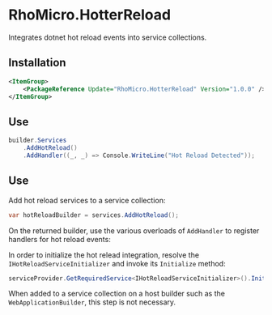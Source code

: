 # RhoMicro.HotterReload

Integrates dotnet hot reload events into service collections.

## Installation

```xml
<ItemGroup>
    <PackageReference Update="RhoMicro.HotterReload" Version="1.0.0" />
</ItemGroup>
```

## Use

```cs
builder.Services
    .AddHotReload()
    .AddHandler((_, _) => Console.WriteLine("Hot Reload Detected"));
```

## Use

Add hot reload services to a service collection:
```cs
var hotReloadBuilder = services.AddHotReload();
```

On the returned builder, use the various overloads of `AddHandler` to register handlers for hot reload events:

In order to initialize the hot relead integration, resolve the `IHotReloadServiceInitializer` and invoke its `Initialize` method:
```cs
serviceProvider.GetRequiredService<IHotReloadServiceInitializer>().Initialize();
```

When added to a service collection on a host builder such as the `WebApplicationBuilder`, this step is not necessary.
